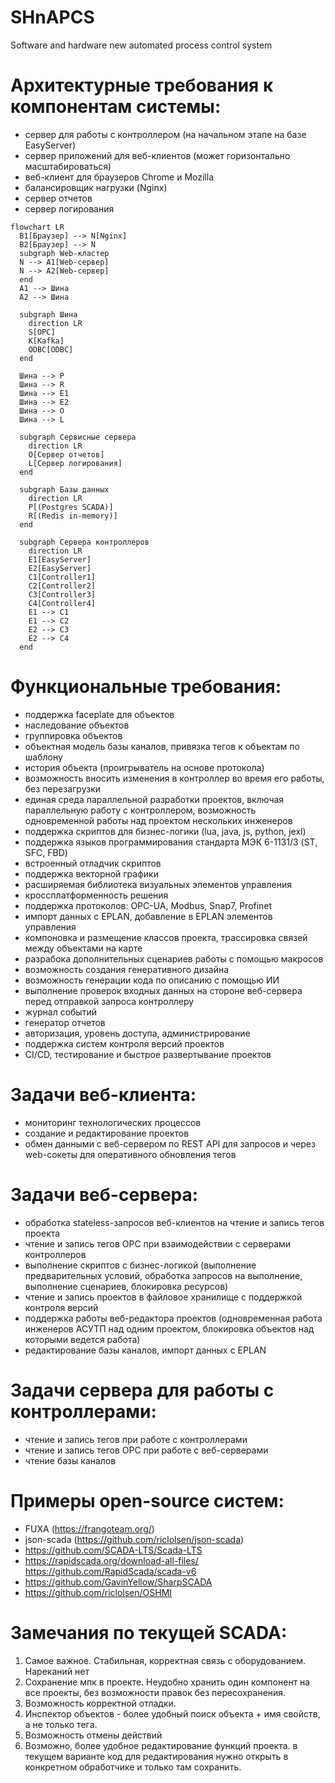 # SHnAPCS
Software and hardware new automated process control system

# Архитектурные требования к компонентам системы:
* сервер для работы с контроллером (на начальном этапе на базе EasyServer)
* сервер приложений для веб-клиентов (может горизонтально масштабироваться)
* веб-клиент для браузеров Chrome и Mozilla
* балансировщик нагрузки (Nginx)
* сервер отчетов
* сервер логирования

```mermaid
flowchart LR
  B1[Браузер] --> N[Nginx]
  B2[Браузер] --> N
  subgraph Web-кластер
  N --> A1[Web-сервер]
  N --> A2[Web-сервер]
  end
  A1 --> Шина
  A2 --> Шина

  subgraph Шина
    direction LR
    S[OPC]
    K[Kafka]
    ODBC[ODBC]
  end

  Шина --> P
  Шина --> R
  Шина --> E1
  Шина --> E2
  Шина --> O
  Шина --> L

  subgraph Сервисные сервера
    direction LR
    O[Сервер отчетов]
    L[Сервер логирования]
  end

  subgraph Базы данных
    direction LR
    P[(Postgres SCADA)]
    R[(Redis in-memory)]
  end

  subgraph Сервера контроллеров
    direction LR
    E1[EasyServer] 
    E2[EasyServer]
    C1[Controller1]
    C2[Controller2]
    C3[Controller3]
    C4[Controller4]
    E1 --> C1
    E1 --> C2
    E2 --> C3
    E2 --> C4
  end

```

# Функциональные требования:
* поддержка faceplate для объектов
* наследование объектов
* группировка объектов
* объектная модель базы каналов, привязка тегов к объектам по шаблону
* история объекта (проигрыватель на основе протокола)
* возможность вносить изменения в контроллер во время его работы, без перезагрузки
* единая среда параллельной разработки проектов, включая параллельную работу с контроллером, возможность одновременной работы над проектом нескольких инженеров
* поддержка скриптов для бизнес-логики (lua, java, js, python, jexl)
* поддержка языков программирования стандарта МЭК 6-1131/3 (ST, SFC, FBD)
* встроенный отладчик скриптов
* поддержка векторной графики
* расширяемая библиотека визуальных элементов управления
* кроссплатформенность решения
* поддержка протоколов: OPC-UA, Modbus, Snap7, Profinet
* импорт данных с EPLAN, добавление в EPLAN элементов управления
* компоновка и размещение классов проекта, трассировка связей между объектами на карте
* разрабока дополнительных сценариев работы с помощью макросов
* возможность создания генеративного дизайна
* возможность генерации кода по описанию с помощью ИИ
* выполнение проверок входных данных на стороне веб-сервера перед отправкой запроса контроллеру
* журнал событий
* генератор отчетов
* авторизация, уровень доступа, администрирование
* поддержка систем контроля версий проектов
* CI/CD, тестирование и быстрое развертывание проектов

# Задачи веб-клиента:
* мониторинг технологических процессов
* создание и редактирование проектов
* обмен данными с веб-сервером по REST API для запросов и через web-сокеты для оперативного обновления тегов

# Задачи веб-сервера:
* обработка stateless-запросов веб-клиентов на чтение и запись тегов проекта
* чтение и запись тегов OPC при взаимодействии с серверами контроллеров
* выполнение скриптов с бизнес-логикой (выполнение предварительных условий, обработка запросов на выполнение, выполнение сценариев, блокировка ресурсов)
* чтение и запись проектов в файловое хранилище с поддержкой контроля версий
* поддержка работы веб-редактора проектов (одновременная работа инженеров АСУТП над одним проектом, блокировка объектов над которыми ведется работа)
* редактирование базы каналов, импорт данных с EPLAN

# Задачи сервера для работы с контроллерами:
* чтение и запись тегов при работе с контроллерами
* чтение и запись тегов OPC при работе с веб-серверами
* чтение базы каналов

# Примеры open-source систем:
* FUXA (https://frangoteam.org/) 
* json-scada (https://github.com/riclolsen/json-scada) 
* https://github.com/SCADA-LTS/Scada-LTS 
* https://rapidscada.org/download-all-files/ https://github.com/RapidScada/scada-v6 
* https://github.com/GavinYellow/SharpSCADA 
* https://github.com/riclolsen/OSHMI

# Замечания по текущей SCADA:
1. Самое важное. Стабильная, корректная связь с оборудованием. Нареканий нет
2. Сохранение мпк в проекте. Неудобно хранить один компонент на все проекты, без возможности правок без пересохранения.
3. Возможность корректной отладки.
4. Инспектор объектов - более удобный поиск объекта + имя свойств, а не только тега.
5. Возможность отмены действий
6. Возможно, более удобное редактирование функций проекта. в текущем варианте код для редактирования нужно открыть в конкретном обработчике и только там сохранить.
   


